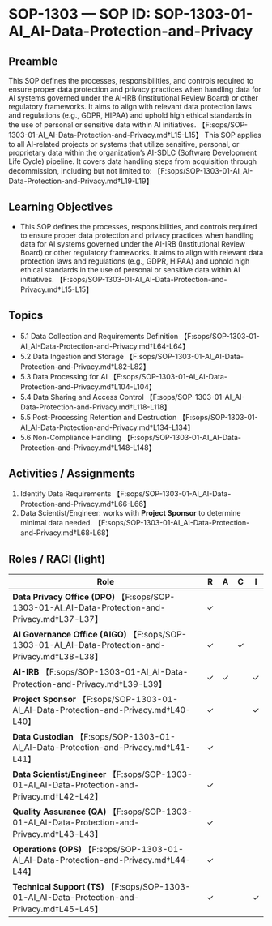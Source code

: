 # SOP-1303 — SOP ID: SOP-1303-01-AI\_AI-Data-Protection-and-Privacy

## Preamble
This SOP defines the processes, responsibilities, and controls required to ensure proper data protection and privacy practices when handling data for AI systems governed under the AI-IRB (Institutional Review Board) or other regulatory frameworks. It aims to align with relevant data protection laws and regulations (e.g., GDPR, HIPAA) and uphold high ethical standards in the use of personal or sensitive data within AI initiatives. 【F:sops/SOP-1303-01-AI_AI-Data-Protection-and-Privacy.md†L15-L15】
This SOP applies to all AI-related projects or systems that utilize sensitive, personal, or proprietary data within the organization’s AI-SDLC (Software Development Life Cycle) pipeline. It covers data handling steps from acquisition through decommission, including but not limited to: 【F:sops/SOP-1303-01-AI_AI-Data-Protection-and-Privacy.md†L19-L19】

## Learning Objectives
- This SOP defines the processes, responsibilities, and controls required to ensure proper data protection and privacy practices when handling data for AI systems governed under the AI-IRB (Institutional Review Board) or other regulatory frameworks. It aims to align with relevant data protection laws and regulations (e.g., GDPR, HIPAA) and uphold high ethical standards in the use of personal or sensitive data within AI initiatives. 【F:sops/SOP-1303-01-AI_AI-Data-Protection-and-Privacy.md†L15-L15】

## Topics
- 5.1 Data Collection and Requirements Definition 【F:sops/SOP-1303-01-AI_AI-Data-Protection-and-Privacy.md†L64-L64】
- 5.2 Data Ingestion and Storage 【F:sops/SOP-1303-01-AI_AI-Data-Protection-and-Privacy.md†L82-L82】
- 5.3 Data Processing for AI 【F:sops/SOP-1303-01-AI_AI-Data-Protection-and-Privacy.md†L104-L104】
- 5.4 Data Sharing and Access Control 【F:sops/SOP-1303-01-AI_AI-Data-Protection-and-Privacy.md†L118-L118】
- 5.5 Post-Processing Retention and Destruction 【F:sops/SOP-1303-01-AI_AI-Data-Protection-and-Privacy.md†L134-L134】
- 5.6 Non-Compliance Handling 【F:sops/SOP-1303-01-AI_AI-Data-Protection-and-Privacy.md†L148-L148】

## Activities / Assignments
1) Identify Data Requirements 【F:sops/SOP-1303-01-AI_AI-Data-Protection-and-Privacy.md†L66-L66】
2) Data Scientist/Engineer: works with **Project Sponsor** to determine minimal data needed. 【F:sops/SOP-1303-01-AI_AI-Data-Protection-and-Privacy.md†L68-L68】

## Roles / RACI (light)
| Role | R | A | C | I |
|---|---|---|---|---|
| **Data Privacy Office (DPO)** 【F:sops/SOP-1303-01-AI_AI-Data-Protection-and-Privacy.md†L37-L37】 | ✓ |  |  |  |
| **AI Governance Office (AIGO)** 【F:sops/SOP-1303-01-AI_AI-Data-Protection-and-Privacy.md†L38-L38】 | ✓ |  | ✓ |  |
| **AI-IRB** 【F:sops/SOP-1303-01-AI_AI-Data-Protection-and-Privacy.md†L39-L39】 | ✓ | ✓ |  | ✓ |
| **Project Sponsor** 【F:sops/SOP-1303-01-AI_AI-Data-Protection-and-Privacy.md†L40-L40】 | ✓ |  |  | ✓ |
| **Data Custodian** 【F:sops/SOP-1303-01-AI_AI-Data-Protection-and-Privacy.md†L41-L41】 | ✓ |  |  |  |
| **Data Scientist/Engineer** 【F:sops/SOP-1303-01-AI_AI-Data-Protection-and-Privacy.md†L42-L42】 | ✓ |  |  |  |
| **Quality Assurance (QA)** 【F:sops/SOP-1303-01-AI_AI-Data-Protection-and-Privacy.md†L43-L43】 | ✓ |  |  |  |
| **Operations (OPS)** 【F:sops/SOP-1303-01-AI_AI-Data-Protection-and-Privacy.md†L44-L44】 | ✓ |  |  |  |
| **Technical Support (TS)** 【F:sops/SOP-1303-01-AI_AI-Data-Protection-and-Privacy.md†L45-L45】 | ✓ |  |  | ✓ |
